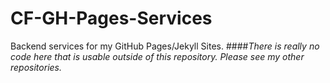 # CF-GH-Pages-Services

Backend services for my GitHub Pages/Jekyll Sites.
####*There is really no code here that is usable outside of this repository. Please see my other repositories.*
